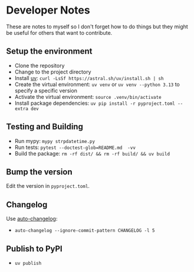 # Developer Notes

These are notes to myself so I don't forget how to do things but they might be useful for others that want to contribute.

## Setup the environment

- Clone the repository
- Change to the project directory
- Install [uv](https://github.com/astral-sh/uv): `curl -LsSf https://astral.sh/uv/install.sh | sh`
- Create the virtual environment: `uv venv` or `uv venv --python 3.13` to specify a specific version
- Activate the virtual environment: `source .venv/bin/activate`
- Install package dependencies: `uv pip install -r pyproject.toml --extra dev`

## Testing and Building

- Run mypy: `mypy strpdatetime.py`
- Run tests: `pytest --doctest-glob=README.md  -vv`
- Build the package: `rm -rf dist/ && rm -rf build/ && uv build`

## Bump the version

Edit the version in `pyproject.toml`.

## Changelog

Use [auto-changelog](https://github.com/cookpete/auto-changelog):

- `auto-changelog --ignore-commit-pattern CHANGELOG -l 5`

## Publish to PyPI

- `uv publish`
